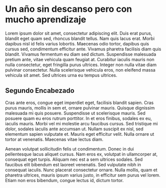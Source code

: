 # Un año sin descanso pero con mucho aprendizaje

Lorem ipsum dolor sit amet, consectetur adipiscing elit. Duis erat purus, blandit eget quam sed, rhoncus blandit tellus. Nam quis lacus erat. Morbi dapibus nisl id felis varius lobortis. Maecenas odio tortor, dapibus quis cursus sed, condimentum efficitur ante. Vivamus pharetra facilisis diam quis blandit. Vivamus fermentum eu diam sed dictum. Suspendisse malesuada pretium ante, vitae vehicula quam feugiat at. Curabitur iaculis mauris non nulla consectetur, eget fringilla purus ultrices. Integer non nulla vitae diam pulvinar consectetur. Nulla scelerisque vehicula eros, non eleifend massa vehicula sit amet. Sed ultrices urna eu tempus ultrices.

## Segundo Encabezado

Cras ante eros, congue eget imperdiet eget, facilisis blandit sapien. Cras purus mauris, mollis in sem et, ornare pulvinar mauris. Quisque dignissim malesuada mi quis posuere. Suspendisse ut scelerisque mauris. Sed posuere quam eu eros rutrum porttitor. In et eros finibus, sodales ex eu, iaculis mauris. Morbi vel mi molestie arcu faucibus cursus. Sed tristique mi dolor, sodales iaculis ante accumsan ut. Nullam suscipit ex nisl, sed elementum sapien vulputate et. Mauris eget efficitur velit. Nulla ornare ut tortor at venenatis. Maecenas vitae lectus diam.

Aenean volutpat sollicitudin felis ut condimentum. Donec in dui pellentesque lacus aliquet cursus. Nam eros ex, volutpat in ullamcorper at, consequat eget turpis. Aliquam nec est a sem ultrices sodales. Sed faucibus elit bibendum est laoreet venenatis. Sed vulputate nibh in consequat iaculis. Nunc placerat consectetur ornare. Nulla mollis, quam et pharetra ultrices, mauris ipsum varius justo, in efficitur sem purus vel lorem. Etiam non eros bibendum, congue lectus id, dictum tortor.